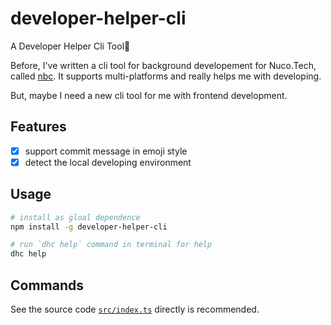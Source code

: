 # developer-helper-cli

A Developer Helper Cli Tool🤔

Before, I've written a cli tool for background developement for Nuco.Tech, called [nbc](https://open.nuco.tech/nuco-backend-cli/). It supports multi-platforms and really helps me with developing.

But, maybe I need a new cli tool for me with frontend development.

## Features

- [x] support commit message in emoji style
- [x] detect the local developing environment

## Usage

```bash
# install as gloal dependence
npm install -g developer-helper-cli

# run `dhc help` command in terminal for help
dhc help
```

## Commands

See the source code [`src/index.ts`](./src/index.ts) directly is recommended.
